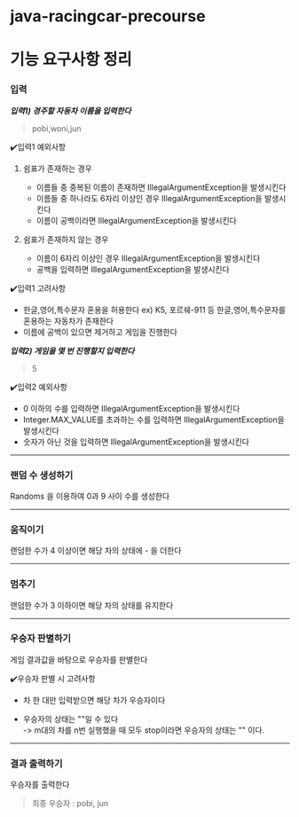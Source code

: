# java-racingcar-precourse

# 기능 요구사항 정리

### 입력
***입력1) 경주할 자동차 이름을 입력한다***
>pobi,woni,jun

✔️입력1 예외사항
1. 쉼표가 존재하는 경우
   - 이름들 중 중복된 이름이 존재하면 IllegalArgumentException을 발생시킨다
   - 이름들 중 하나라도 6자리 이상인 경우 IllegalArgumentException을 발생시킨다
   - 이름이 공백이라면 IllegalArgumentException을 발생시킨다
   

2. 쉼표가 존재하지 않는 경우
   - 이름이 6자리 이상인 경우 IllegalArgumentException을 발생시킨다
   - 공백을 입력하면 IllegalArgumentException을 발생시킨다


✔️입력1 고려사항
- 한글,영어,특수문자 혼용을 허용한다  ex) K5, 포르쉐-911 등 한글,영어,특수문자를 혼용하는 자동차가 존재한다
- 이름에 공백이 있으면 제거하고 게임을 진행한다

***입력2) 게임을 몇 번 진행할지 입력한다***
>5

✔️입력2 예외사항
- 0 이하의 수를 입력하면 IllegalArgumentException을 발생시킨다
- Integer.MAX_VALUE를 초과하는 수를 입력하면 IllegalArgumentException을 발생시킨다
- 숫자가 아닌 것을 입력하면 IllegalArgumentException을 발생시킨다



--- 
### 랜덤 수 생성하기  

Randoms 을 이용하여 0과 9 사이 수를 생성한다

--- 

### 움직이기
랜덤한 수가 4 이상이면 해당 차의 상태에 - 을 더한다

---

### 멈추기
랜덤한 수가 3 이하이면 해당 차의 상태를 유지한다

---
### 우승자 판별하기
게임 결과값을 바탕으로 우승자를 판별한다 

✔️우승자 판별 시 고려사항
- 차 한 대만 입력받으면 해당 차가 우승자이다


- 우승자의 상태는 ""일 수 있다     
  -> m대의 차를 n번 실행했을 때 모두 stop이라면 우승자의 상태는 "" 이다.  

---

### 결과 출력하기
우승자를 출력한다  
>최종 우승자 : pobi, jun